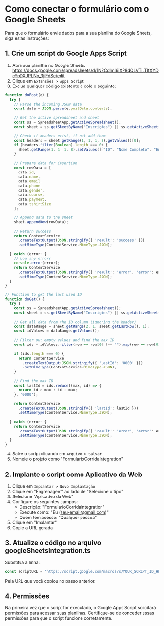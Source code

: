 
# Como conectar o formulário com o Google Sheets

Para que o formulário envie dados para a sua planilha do Google Sheets, siga estas instruções:

## 1. Crie um script do Google Apps Script

1. Abra sua planilha no Google Sheets: https://docs.google.com/spreadsheets/d/1N2CdlmI6iXP8dOLVTiLTltXYDcYpDXJPLNo_3jiFdSc/edit
2. Clique em `Extensões > Apps Script`
3. Exclua qualquer código existente e cole o seguinte:

```javascript
function doPost(e) {
  try {
    // Parse the incoming JSON data
    const data = JSON.parse(e.postData.contents);
    
    // Get the active spreadsheet and sheet
    const ss = SpreadsheetApp.getActiveSpreadsheet();
    const sheet = ss.getSheetByName("Inscrições") || ss.getActiveSheet();
    
    // Check if headers exist, if not add them
    const headers = sheet.getRange(1, 1, 1, 8).getValues()[0];
    if (headers.filter(Boolean).length === 0) {
      sheet.getRange(1, 1, 1, 8).setValues([["ID", "Nome Completo", "Email", "Telefone/WhatsApp", "Sexo", "Percurso", "Forma de Pagamento", "Camisa"]]);
    }
    
    // Prepare data for insertion
    const rowData = [
      data.id,
      data.name,
      data.email,
      data.phone,
      data.gender,
      data.course,
      data.payment,
      data.tshirtSize
    ];
    
    // Append data to the sheet
    sheet.appendRow(rowData);
    
    // Return success
    return ContentService
      .createTextOutput(JSON.stringify({ 'result': 'success' }))
      .setMimeType(ContentService.MimeType.JSON);
      
  } catch (error) {
    // Log any errors
    console.error(error);
    return ContentService
      .createTextOutput(JSON.stringify({ 'result': 'error', 'error': error.toString() }))
      .setMimeType(ContentService.MimeType.JSON);
  }
}

// Function to get the last used ID
function doGet() {
  try {
    const ss = SpreadsheetApp.getActiveSpreadsheet();
    const sheet = ss.getSheetByName("Inscrições") || ss.getActiveSheet();
    
    // Get all data from the ID column (ignoring the header)
    const dataRange = sheet.getRange(2, 1, sheet.getLastRow(), 1);
    const idValues = dataRange.getValues();
    
    // Filter out empty values and find the max ID
    const ids = idValues.filter(row => row[0] !== "").map(row => row[0]);
    
    if (ids.length === 0) {
      return ContentService
        .createTextOutput(JSON.stringify({ 'lastId': '0000' }))
        .setMimeType(ContentService.MimeType.JSON);
    }
    
    // Find the max ID
    const lastId = ids.reduce((max, id) => {
      return id > max ? id : max;
    }, '0000');
    
    return ContentService
      .createTextOutput(JSON.stringify({ 'lastId': lastId }))
      .setMimeType(ContentService.MimeType.JSON);
      
  } catch (error) {
    return ContentService
      .createTextOutput(JSON.stringify({ 'result': 'error', 'error': error.toString() }))
      .setMimeType(ContentService.MimeType.JSON);
  }
}
```

4. Salve o script clicando em `Arquivo > Salvar`
5. Nomeie o projeto como "FormularioCorridaIntegration"

## 2. Implante o script como Aplicativo da Web

1. Clique em `Implantar > Novo Implantação`
2. Clique em "Engrenagem" ao lado de "Selecione o tipo"
3. Selecione "Aplicativo da Web"
4. Configure os seguintes campos:
   - Descrição: "FormularioCorridaIntegration"
   - Execute como: "Eu (seu-email@gmail.com)"
   - Quem tem acesso: "Qualquer pessoa"
5. Clique em "Implantar"
6. Copie a URL gerada

## 3. Atualize o código no arquivo googleSheetsIntegration.ts

Substitua a linha:
```typescript
const scriptURL = 'https://script.google.com/macros/s/YOUR_SCRIPT_ID_HERE/exec';
```

Pela URL que você copiou no passo anterior.

## 4. Permissões

Na primeira vez que o script for executado, o Google Apps Script solicitará permissões para acessar suas planilhas. Certifique-se de conceder essas permissões para que o script funcione corretamente.

